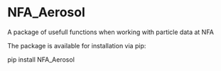 # NFA_Aerosol
A package of usefull functions when working with particle data at NFA

The package is available for installation via pip:

pip install NFA_Aerosol

